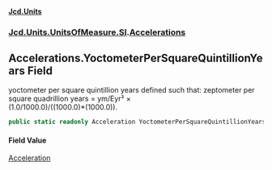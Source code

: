 #### [Jcd.Units](index.md 'index')
### [Jcd.Units.UnitsOfMeasure.SI](Jcd.Units.UnitsOfMeasure.SI.md 'Jcd.Units.UnitsOfMeasure.SI').[Accelerations](Accelerations.md 'Jcd.Units.UnitsOfMeasure.SI.Accelerations')

## Accelerations.YoctometerPerSquareQuintillionYears Field

yoctometer per square quintillion years defined such that: zeptometer per square quadrillion years = ym/Eyr² ×  
(1.0/1000.0)/((1000.0)*(1000.0)).

```csharp
public static readonly Acceleration YoctometerPerSquareQuintillionYears;
```

#### Field Value
[Acceleration](Acceleration.md 'Jcd.Units.UnitTypes.Acceleration')